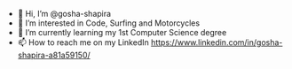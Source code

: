 - 👋 Hi, I’m @gosha-shapira
- 👀 I’m interested in Code, Surfing and Motorcycles
- 🌱 I’m currently learning my 1st Computer Science degree
- 📫 How to reach me on my LinkedIn https://www.linkedin.com/in/gosha-shapira-a81a59150/

